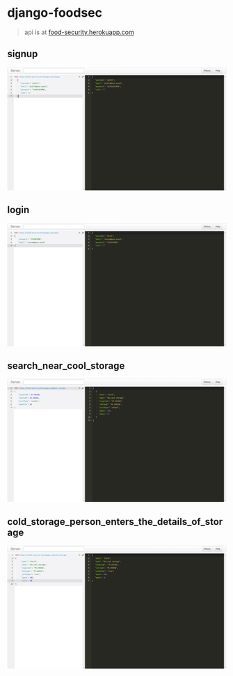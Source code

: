 # django-foodsec

>api is at [food-security.herokuapp.com](food-security.herokuapp.com)

## signup
![signup](readme_pics/signup.png)



## login
![login](readme_pics/login.png)





## search_near_cool_storage
![search_near_cool_storage](readme_pics/search_near_cool_storage.png)



## cold_storage_person_enters_the_details_of_storage
![cold_storage_person_enters_the_details_of_storage](readme_pics/cold_storage_person_enters_the_details_of_storage.png)
